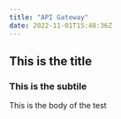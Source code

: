 ```yaml
---
title: "API Gateway"
date: 2022-11-01T15:48:36Z
---
```


## This is the title
### This is the subtile

This is the body of the test